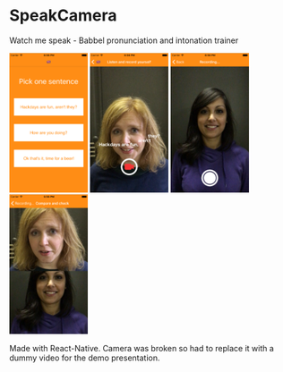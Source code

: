 # SpeakCamera
Watch me speak - Babbel pronunciation and intonation trainer

<img src="readme_pics/rd1.png" alt="Screen 1" height="250">
<img src="readme_pics/rd2.png" alt="Screen 2" height="250">
<img src="readme_pics/rd3.png" alt="Screen 3" height="250">
<img src="readme_pics/rd4.png" alt="Screen 4" height="250">

Made with React-Native. 
Camera was broken so had to replace it with a dummy video for the demo presentation.
